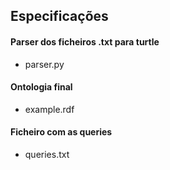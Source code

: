 ## Especificações 

#### Parser dos ficheiros .txt para turtle 
- parser.py

#### Ontologia final 
- example.rdf

#### Ficheiro com as queries 
- queries.txt
